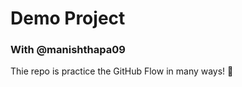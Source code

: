 # Demo Project

### With @manishthapa09

Thie repo is practice the GitHub Flow in many ways! :tada:
